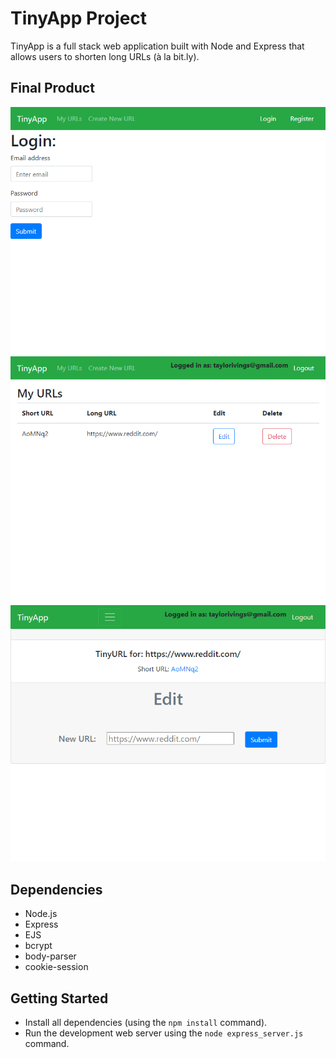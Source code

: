 # TinyApp Project

TinyApp is a full stack web application built with Node and Express that allows users to shorten long URLs (à la bit.ly).

## Final Product

!["Screenshot of login page!"](https://raw.githubusercontent.com/T-Ivings/tinyapp/master/docs/login-page.png)
!["Screenshot of the urls/page logged in!"](https://raw.githubusercontent.com/T-Ivings/tinyapp/master/docs/urls-page.png)
!["Screenshot of what it looks like to shorten a url!"](https://raw.githubusercontent.com/T-Ivings/tinyapp/master/docs/urls-show-page.png)

## Dependencies

- Node.js
- Express
- EJS
- bcrypt
- body-parser
- cookie-session

## Getting Started

- Install all dependencies (using the `npm install` command).
- Run the development web server using the `node express_server.js` command.
